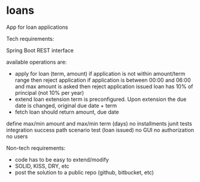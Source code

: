 # loans

App for loan applications

Tech requirements:

Spring Boot
REST interface

available operations are: 
* apply for loan (term, amount)
if application is not within amount/term range then reject application
if application is between 00:00 and 06:00 and max amount is asked then reject application
issued loan has 10% of principal (not 10% per year)
* extend loan
extension term is preconfigured. Upon extension the due date is changed, original due date + term
* fetch loan
should return amount, due date

define max/min amount and max/min term (days)
no installments
junit tests
integration success path scenario test (loan issued)
no GUI
no authorization
no users

Non-tech requirements:

* code has to be easy to extend/modify
* SOLID, KISS, DRY, etc
* post the solution to a public repo (github, bitbucket, etc)
